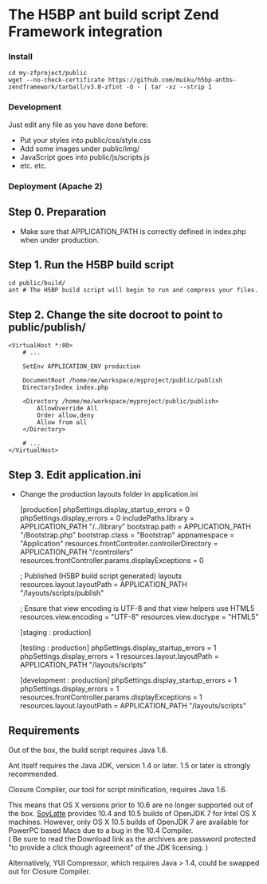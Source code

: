 # The H5BP ant build script Zend Framework integration

### Install

    cd my-zfproject/public
    wget --no-check-certificate https://github.com/muiku/h5bp-antbs-zendframework/tarball/v3.0-zfint -O - | tar -xz --strip 1
    
### Development

Just edit any file as you have done before:

- Put your styles into public/css/style.css
- Add some images under public/img/
- JavaScript goes into public/js/scripts.js
- etc. etc.

### Deployment (Apache 2)

Step 0. Preparation
-------------------

- Make sure that APPLICATION_PATH is correctly defined in index.php when under production.

    <?php
        
        // Define application environment
        defined('APPLICATION_ENV') || define('APPLICATION_ENV',  	
            (getenv('APPLICATION_ENV') ? getenv('APPLICATION_ENV') : 'production'));
	
        // Define path to application directory
        defined('APPLICATION_PATH') || define('APPLICATION_PATH',
            realpath(dirname(__FILE__) . ((APPLICATION_ENV !== 'production') ? '' : '/..') . '/../application'));

        ...

Step 1. Run the H5BP build script
---------------------------------

    cd public/build/
    ant # The H5BP build script will begin to run and compress your files.


Step 2. Change the site docroot to point to public/publish/
-----------------------------------------------------------

    <VirtualHost *:80>
        # ...

        SetEnv APPLICATION_ENV production

    	DocumentRoot /home/me/workspace/myproject/public/publish
        DirectoryIndex index.php

        <Directory /home/me/workspace/myproject/public/publish>
	    	AllowOverride All
		    Order allow,deny
    		Allow from all
	    </Directory>

        # ...
    </VirtualHost>

Step 3. Edit application.ini
----------------------------

- Change the production layouts folder in application.ini

    [production]
    phpSettings.display_startup_errors = 0
    phpSettings.display_errors = 0
    includePaths.library = APPLICATION_PATH "/../library"
    bootstrap.path = APPLICATION_PATH "/Bootstrap.php"
    bootstrap.class = "Bootstrap"
    appnamespace = "Application"
    resources.frontController.controllerDirectory = APPLICATION_PATH "/controllers"
    resources.frontController.params.displayExceptions = 0

    ; Published (H5BP build script generated) layouts
    resources.layout.layoutPath = APPLICATION_PATH "/layouts/scripts/publish"

    ; Ensure that view encoding is UTF-8 and that view helpers use HTML5
    resources.view.encoding = "UTF-8"
    resources.view.doctype = "HTML5"

    [staging : production]

    [testing : production]
    phpSettings.display_startup_errors = 1
    phpSettings.display_errors = 1
    resources.layout.layoutPath = APPLICATION_PATH "/layouts/scripts"

    [development : production]
    phpSettings.display_startup_errors = 1
    phpSettings.display_errors = 1
    resources.frontController.params.displayExceptions = 1
    resources.layout.layoutPath = APPLICATION_PATH "/layouts/scripts"


## Requirements

Out of the box, the build script requires Java 1.6. 

Ant itself requires the Java JDK, version 1.4 or later. 1.5 or later is strongly recommended. 

Closure Compiler, our tool for script minification, requires Java 1.6. 

This means that OS X versions prior to 10.6 are no longer supported out of the box. 
[SoyLatte][soylatte] provides 10.4 and 10.5 builds of OpenJDK 7 for Intel OS X machines. However, only OS X 10.5 builds of OpenJDK 7 are available for PowerPC based Macs due to a bug in the 10.4 Compiler.  
( Be sure to read the Download link as the archives are password protected "to provide a click though agreement" of the JDK licensing. )

[soylatte]: http://landonf.bikemonkey.org/static/soylatte/ 

Alternatively, YUI Compressor, which requires Java > 1.4, could be swapped out for Closure Compiler.
